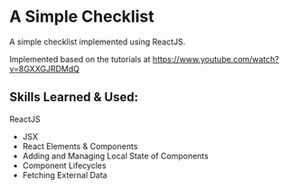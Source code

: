 # A Simple Checklist

A simple checklist implemented using ReactJS.

Implemented based on the tutorials at https://www.youtube.com/watch?v=8GXXGJRDMdQ

## Skills Learned & Used:

ReactJS
- JSX
- React Elements & Components
- Adding and Managing Local State of Components
- Component Lifecycles
- Fetching External Data